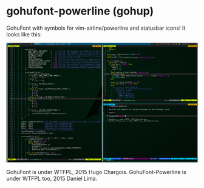 # gohufont-powerline (gohup)

GohuFont with symbols for vim-airline/powerline and statusbar icons!
It looks like this:

  ![sample](samples/2015-10-13-113944_1280x800_scrot.png)

GohuFont is under WTFPL, 2015 Hugo Chargois.
GohuFont-Powerline is under WTFPL too, 2015 Daniel Lima.
